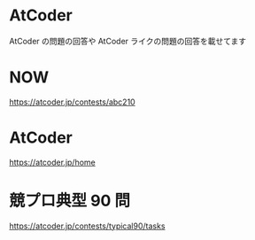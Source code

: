 # AtCoder

AtCoder の問題の回答や AtCoder ライクの問題の回答を載せてます

# NOW

https://atcoder.jp/contests/abc210

# AtCoder

https://atcoder.jp/home

# 競プロ典型 90 問

https://atcoder.jp/contests/typical90/tasks
